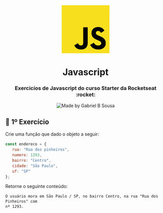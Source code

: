 <div align="center">
   <img src="../../.github/images/js.png" width="150px">   
   <h1>Javascript</h1>   
</div>

<h3 align="center">
  Exercicíos de Javascript do curso Starter da Rocketseat :rocket:
</h3>

<p align="center" >    
  <img alt="Made by Gabriel B Sousa" src="https://img.shields.io/static/v1?label=made%20by&message=Gabriel%20Sousa&color=202024&style=flat-square">  
</p>

## :pencil: 1º Exercício
Crie uma função que dado o objeto a seguir:
```javascript
const endereco = {
   rua: "Rua dos pinheiros",
   numero: 1293,
   bairro: "Centro",
   cidade: "São Paulo",
   uf: "SP"
};
```
Retorne o seguinte conteúdo:
```
O usuário mora em São Paulo / SP, no bairro Centro, na rua "Rua dos Pinheiros" com
nº 1293.
```



